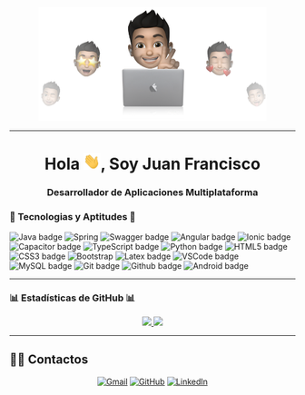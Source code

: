 <p align="center">
  <img src="https://github.com/JuanFrancisco21/JuanFrancisco21/blob/main/cover.png" height="200"/>
</p>
<hr>
<h1 align="center">Hola <img src="https://raw.githubusercontent.com/ABSphreak/ABSphreak/master/gifs/Hi.gif" width="30px">, Soy Juan Francisco</h1>
<h3 align="center">Desarrollador de Aplicaciones Multiplataforma<h3>

### 🔧 Tecnologias y Aptitudes 🔧

![Java badge](https://img.shields.io/badge/Java-ED8B00?style=for-the-badge&logo=java&logoColor=white) 
![Spring](https://img.shields.io/badge/Spring-6DB33F?style=for-the-badge&logo=spring&logoColor=white) 
![Swagger badge](https://img.shields.io/static/v1?style=for-the-badge&message=Swagger&color=222222&logo=Swagger&logoColor=85EA2D&label=) 
![Angular badge](https://img.shields.io/badge/Angular-DD0031?style=for-the-badge&logo=angular&logoColor=white) 
![Ionic badge](https://img.shields.io/badge/Ionic-3880FF?style=for-the-badge&logo=ionic&logoColor=white) 
![Capacitor badge](https://img.shields.io/badge/Capacitor-119EFF?style=for-the-badge&logo=Capacitor&logoColor=white) 
![TypeScript badge](https://img.shields.io/badge/TypeScript-007ACC?style=for-the-badge&logo=typescript&logoColor=white) 
![Python badge](https://img.shields.io/badge/Python-14354C?style=for-the-badge&logo=python&logoColor=white) 
![HTML5 badge](https://img.shields.io/badge/HTML5-E34F26?style=for-the-badge&logo=html5&logoColor=white) 
![CSS3 badge](https://img.shields.io/badge/CSS3-1572B6?style=for-the-badge&logo=css3&logoColor=white) 
![Bootstrap](https://img.shields.io/badge/Bootstrap-563D7C?style=for-the-badge&logo=bootstrap&logoColor=white) 
![Latex badge](https://img.shields.io/badge/LaTeX-47A141?style=for-the-badge&logo=LaTeX&logoColor=white) 
![VSCode badge](https://img.shields.io/badge/Visual_Studio_Code-0078D4?style=for-the-badge&logo=visual%20studio%20code&logoColor=white) 
![MySQL badge](https://img.shields.io/badge/MySQL-00000F?style=for-the-badge&logo=mysql&logoColor=white) 
![Git badge](https://img.shields.io/badge/GIT-F05032?style=for-the-badge&logo=git&logoColor=white) 
![Github badge](https://img.shields.io/badge/GitHub-100000?style=for-the-badge&logo=github&logoColor=white) 
![Android badge](https://img.shields.io/badge/Android-3DDC84?style=for-the-badge&logo=android&logoColor=white)



---

### 📊 Estadísticas de GitHub 📊


<p align="center">
<a href="https://github.com/AVS1508">
  <img height="180em" src="https://github-readme-stats-eight-theta.vercel.app/api?username=JuanFrancisco21&show_icons=true&theme=algolia&include_all_commits=true&count_private=true"/>
  <img height="180em" src="https://github-readme-stats-eight-theta.vercel.app/api/top-langs/?username=JuanFrancisco21&layout=compact&langs_count=8&theme=algolia"/>
</a>
</p>

---

## 🙋‍♀️ Contactos
<p align="center">
	<a href="mailto:juanfranciscoaguilarsanchez@gmail.com"><img src="https://img.icons8.com/bubbles/50/000000/gmail.png" alt="Gmail"/></a>
	<a href="https://github.com/JuanFrancisco21"><img src="https://img.icons8.com/bubbles/50/000000/github.png" alt="GitHub"/></a>
	<a href="https://www.linkedin.com/in/juan-fco-aguilar-s%C3%A1nchez-9a317822b"><img src="https://img.icons8.com/bubbles/50/000000/linkedin.png" alt="LinkedIn"/></a>
	
</p>
